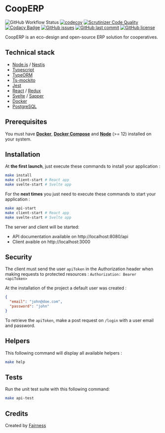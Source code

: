 # CoopERP

![GitHub Workflow Status](https://img.shields.io/github/workflow/status/fairnesscoop/cooperp/CI)
[![codecov](https://codecov.io/gh/fairnesscoop/cooperp/branch/master/graph/badge.svg)](https://codecov.io/gh/fairnesscoop/cooperp)
[![Scrutinizer Code Quality](https://scrutinizer-ci.com/g/fairnesscoop/cooperp/badges/quality-score.png?b=master)](https://scrutinizer-ci.com/g/fairnesscoop/cooperp/?branch=master)
[![Codacy Badge](https://api.codacy.com/project/badge/Grade/3bf4f001d4904cdb89e71f2793d1c6b7)](https://www.codacy.com/gh/fairnesscoop/cooperp?utm_source=github.com&utm_medium=referral&utm_content=fairnesscoop/cooperp&utm_campaign=Badge_Grade)
[![GitHub issues](https://img.shields.io/github/issues/fairnesscoop/cooperp.svg)](https://github.com/fairnesscoop/cooperp/issues)
[![GitHub last commit](https://img.shields.io/github/last-commit/fairnesscoop/cooperp.svg)](https://github.com/fairnesscoop/cooperp)
[![GitHub license](https://img.shields.io/github/license/fairnesscoop/cooperp.svg)](https://github.com/fairnesscoop/cooperp)

CoopERP is an eco-design and open-source ERP solution for cooperatives.

## Technical stack

- [Node.js](https://nodejs.org) / [Nestjs](https://nestjs.com/)
- [Typescript](https://www.typescriptlang.org/)
- [TypeORM](https://typeorm.io)
- [Ts-mockito](https://github.com/NagRock/ts-mockito)
- [Jest](https://jestjs.io/)
- [React](https://fr.reactjs.org/) / [Redux](https://redux.js.org/)
- [Svelte](https://svelte.dev/) / [Sapper](https://sapper.svelte.dev/)
- [Docker](https://www.docker.com/)
- [PostgreSQL](https://www.postgresql.org/)

## Prerequisites

You must have **[Docker](https://www.docker.com/)**, **[Docker Compose](https://docs.docker.com/compose/)** and **[Node](https://nodejs.org/en/)** (>= 12) installed on your system.

## Installation

At **the first launch**, just execute these commands to install your application :

```bash
make install
make client-start # React app
make svelte-start # Svelte app
```

For the **next times** you just need to execute these commands to start your application :

```bash
make api-start
make client-start # React app
make svelte-start # Svelte app
```

The server and client will be started:

- API documentation available on http://localhost:8080/api
- Client avaible on http://localhost:3000

## Security

The client must send the user `apiToken` in the Authorization header when making requests to protected resources : `Authorization: Bearer <apiToken>`

At the installation of the project a default user was created :

```json
{
  "email": "john@doe.com",
  "password": "john"
}
```

To retrieve the `apiToken`, make a post request on `/login` with a user email and password.

## Helpers

This following command will display all available helpers :

```bash
make help
```

## Tests

Run the unit test suite with this following command:

```bash
make api-test
```

## Credits

Created by [Fairness](https://fairness.coop)
